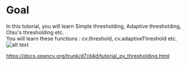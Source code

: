 # Goal     
In this tutorial, you will learn Simple thresholding, Adaptive thresholding, Otsu's thresholding etc.    
You will learn these functions : cv.threshold, cv.adaptiveThreshold etc.  
![alt text](https://docs.opencv.org/trunk/threshold.png)   


https://docs.opencv.org/trunk/d7/d4d/tutorial_py_thresholding.html   
